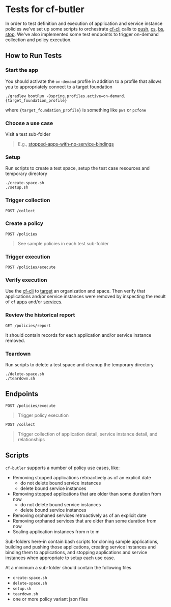 # Tests for cf-butler

In order to test definition and execution of application and service instance policies we've set up some scripts to orchestrate [cf-cli](http://cli.cloudfoundry.org/en-US/cf/) calls to [push](https://cli.cloudfoundry.org/en-US/cf/push.html), [cs](https://cli.cloudfoundry.org/en-US/cf/create-service.html), [bs](https://cli.cloudfoundry.org/en-US/cf/bind-service.html), [stop](https://cli.cloudfoundry.org/en-US/cf/stop.html).  We've also implemented some test endpoints to trigger on-demand collection and policy execution.

## How to Run Tests

### Start the app

You should activate the `on-demand` profile in addition to a profile that allows you to appropriately connect to a target foundation

```
./gradlew bootRun -Dspring.profiles.active=on-demand,{target_foundation_profile}
```
where `{target_foundation_profile}` is something like `pws` or `pcfone`

### Choose a use case

Visit a test sub-folder

> E.g., [stopped-apps-with-no-service-bindings](stopped-apps-with-no-service-bindings)

### Setup

Run scripts to create a test space, setup the test case resources and temporary directory

```
./create-space.sh
./setup.sh
```

### Trigger collection

```
POST /collect
```

### Create a policy

```
POST /policies
```

> See sample policies in each test sub-folder

### Trigger execution

```
POST /policies/execute
```

### Verify execution

Use the [cf-cli](http://cli.cloudfoundry.org/en-US/cf/) to [target](http://cli.cloudfoundry.org/en-US/cf/target.html) an organization and space.  Then verify that applications and/or service instances were removed by inspecting the result of `cf` [apps](http://cli.cloudfoundry.org/en-US/cf/apps.html) and/or [services](http://cli.cloudfoundry.org/en-US/cf/services.html).

### Review the historical report

```
GET /policies/report
```

It should contain records for each application and/or service instance removed.

### Teardown

Run scripts to delete a test space and cleanup the temporary directory

```
./delete-space.sh
./teardown.sh
```

## Endpoints

```
POST /policies/execute
```

> Trigger policy execution

```
POST /collect
```

> Trigger collection of application detail, service instance detail, and relationships

## Scripts

`cf-butler` supports a number of policy use cases, like:

* Removing stopped applications retroactively as of an explicit date
	* do not delete bound service instances
	* delete bound service instances
* Removing stopped applications that are older than some duration from now
	* do not delete bound service instances
	* delete bound service instances
* Removing orphaned services retroactively as of an explicit date
* Removing orphaned services that are older than some duration from now
* Scaling application instances from n to m

Sub-folders here-in contain bash scripts for cloning sample applications, building and pushing those applications, creating service instances and binding them to applications, and stopping applications and service instances when appropriate to setup each use case.

At a minimum a sub-folder should contain the following files

* `create-space.sh`
* `delete-space.sh`
* `setup.sh`
* `teardown.sh`
* one or more policy variant json files
